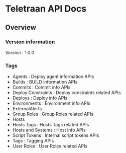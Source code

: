 # Teletraan API Docs


<a name="overview"></a>
## Overview

### Version information
*Version* : 1.0.0


### Tags

* Agents : Deploy agent information APIs
* Builds : BUILD information APIs
* Commits : Commit info APIs
* Deploy Constraints : Deploy constraints related APIs
* Deploys : Deploy info APIs
* Environments : Environment info APIs
* ExternalAlerts
* Group Roles : Group Roles related APIs
* Hosts
* Hosts Tags : Hosts Tags related APIs
* Hosts and Systems : Host info APIs
* Script Tokens : Internal script tokens APIs
* Tags : Tagging APIs
* User Roles : User Roles related APIs



